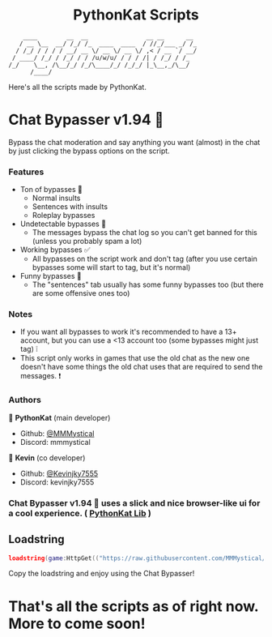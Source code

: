 <h1 align="center">PythonKat Scripts</h1>

```
    ____        __  __                __ __      __ 
   / __ \__  __/ /_/ /_  ____  ____  / //_/___ _/ /_
  / /_/ / / / / __/ __ \/ __ \/ __ \/ ,< / __ `/ __/
 / ____/ /_/ / /_/ / / /u/w/u/ / / / /| / /_/ / /_  
/_/    \__, /\__/_/ /_/\____/_/ /_/_/ |_\__,_/\__/  
      /____/                                        
```

Here's all the scripts made by PythonKat.

# Chat Bypasser v1.94 🐇

Bypass the chat moderation and say anything you want (almost) in the chat by just clicking the bypass options on the script.

### Features
- Ton of bypasses 📃
  - Normal insults
  - Sentences with insults
  - Roleplay bypasses
- Undetectable bypasses 🔰
  - The messages bypass the chat log so you can't get banned for this (unless you probably spam a lot)
- Working bypasses ✅
  - All bypasses on the script work and don't tag (after you use certain bypasses some will start to tag, but it's normal)
- Funny bypasses 🤫
  - The "sentences" tab usually has some funny bypasses too (but there are some offensive ones too)

### Notes
- If you want all bypasses to work it's recommended to have a 13+ account, but you can use a <13 account too (some bypasses might just tag) ❕
- This script only works in games that use the old chat as the new one doesn't have some things the old chat uses that are required to send the messages. ❗

### Authors

👤 **PythonKat** (main developer)

* Github: [@MMMystical](https://github.com/MMMystical)
* Discord: mmmystical

👤 **Kevin** (co developer)

* Github: [@Kevinjky7555](https://github.com/Kevinjky7555)
* Discord: kevinjky7555

### Chat Bypasser v1.94 🐇 uses a slick and nice browser-like ui for a cool experience. ( [PythonKat Lib](https://github.com/MMMystical/PythonKat-Lib/tree/main) )

## Loadstring
```lua
loadstring(game:HttpGet(("https://raw.githubusercontent.com/MMMystical/PythonKatScripts/main/Chat%20Bypasser/src.lua"),true))()
```

Copy the loadstring and enjoy using the Chat Bypasser!

# That's all the scripts as of right now. More to come soon!
